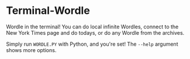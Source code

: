 # Terminal-Wordle
Wordle in the terminal! You can do local infinite Wordles, connect to the New York Times page and do todays, or do any Wordle from the archives.

Simply run `WORDLE.PY` with Python, and you're set! The `--help` argument shows more options.

